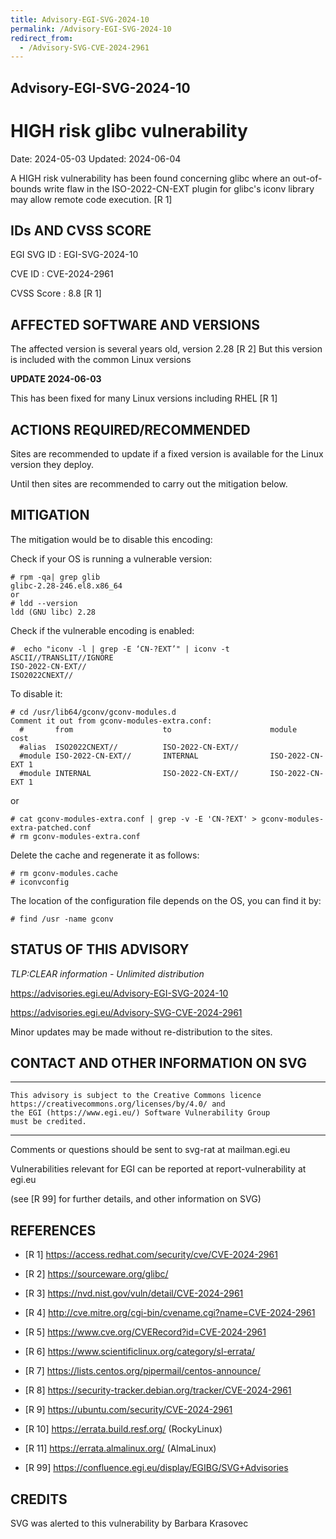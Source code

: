 ```yaml
---
title: Advisory-EGI-SVG-2024-10
permalink: /Advisory-EGI-SVG-2024-10
redirect_from:
  - /Advisory-SVG-CVE-2024-2961
---
```


## Advisory-EGI-SVG-2024-10

# HIGH risk glibc vulnerability 

Date:        2024-05-03
Updated:     2024-06-04

A HIGH risk vulnerability has been found concerning glibc where an 
out-of-bounds write flaw in the ISO-2022-CN-EXT plugin for glibc's 
iconv library may allow remote code execution. [R 1] 

## IDs AND CVSS SCORE

EGI SVG ID : EGI-SVG-2024-10
    
CVE ID     : CVE-2024-2961

CVSS Score : 8.8 [R 1]

## AFFECTED SOFTWARE AND VERSIONS

The affected version is several years old, version 2.28 [R 2]
But this version is included with the common Linux versions

**UPDATE 2024-06-03**

This has been fixed for many Linux versions including RHEL [R 1]

## ACTIONS REQUIRED/RECOMMENDED

Sites are recommended to update if a fixed version is available
for the Linux version they deploy.

Until then sites are recommended to carry out the mitigation below.


## MITIGATION

The mitigation would be to disable this encoding:


Check if your OS is running a vulnerable version:

```
# rpm -qa| grep glib
glibc-2.28-246.el8.x86_64
or
# ldd --version
ldd (GNU libc) 2.28
```

Check if  the vulnerable encoding is enabled:
```
#  echo "iconv -l | grep -E ‘CN-?EXT’" | iconv -t ASCII//TRANSLIT//IGNORE
ISO-2022-CN-EXT//
ISO2022CNEXT//
```
To disable it:

```
# cd /usr/lib64/gconv/gconv-modules.d
Comment it out from gconv-modules-extra.conf:
  #       from                    to                      module          cost
  #alias  ISO2022CNEXT//          ISO-2022-CN-EXT//
  #module ISO-2022-CN-EXT//       INTERNAL                ISO-2022-CN-EXT 1
  #module INTERNAL                ISO-2022-CN-EXT//       ISO-2022-CN-EXT 1
```
or 
```
# cat gconv-modules-extra.conf | grep -v -E 'CN-?EXT' > gconv-modules-extra-patched.conf
# rm gconv-modules-extra.conf
```
Delete the cache and regenerate it as follows:
```
# rm gconv-modules.cache
# iconvconfig
```
The location of the configuration file depends on the OS, you can find it by:
```
# find /usr -name gconv
```

    
## STATUS OF THIS ADVISORY
                          
_TLP:CLEAR information - Unlimited distribution_ 

 https://advisories.egi.eu/Advisory-EGI-SVG-2024-10

 https://advisories.egi.eu/Advisory-SVG-CVE-2024-2961 


Minor updates may be made without re-distribution to the sites.


## CONTACT AND OTHER INFORMATION ON SVG


-----------------------------
    This advisory is subject to the Creative Commons licence 
    https://creativecommons.org/licenses/by/4.0/ and
    the EGI (https://www.egi.eu/) Software Vulnerability Group 
    must be credited.
-----------------------------

    
Comments or questions should be sent to
	svg-rat at mailman.egi.eu

Vulnerabilities relevant for EGI can be reported at
	report-vulnerability at egi.eu
    
(see [R 99] for further details, and other information on SVG)
    
    
## REFERENCES

- [R 1] <https://access.redhat.com/security/cve/CVE-2024-2961>

- [R 2] <https://sourceware.org/glibc/>
    
- [R 3] <https://nvd.nist.gov/vuln/detail/CVE-2024-2961> 

- [R 4] <http://cve.mitre.org/cgi-bin/cvename.cgi?name=CVE-2024-2961>
     
- [R 5] <https://www.cve.org/CVERecord?id=CVE-2024-2961>

- [R 6] <https://www.scientificlinux.org/category/sl-errata/>

- [R 7] <https://lists.centos.org/pipermail/centos-announce/>

- [R 8] <https://security-tracker.debian.org/tracker/CVE-2024-2961> 
    
- [R 9] <https://ubuntu.com/security/CVE-2024-2961>

- [R 10] <https://errata.build.resf.org/>   (RockyLinux)

- [R 11] <https://errata.almalinux.org/>  (AlmaLinux)


- [R 99] <https://confluence.egi.eu/display/EGIBG/SVG+Advisories>

## CREDITS

SVG was alerted to this vulnerability by Barbara Krasovec

